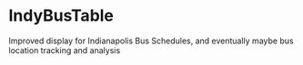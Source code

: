 # IndyBusTable
Improved display for Indianapolis Bus Schedules, and eventually maybe bus location tracking and analysis
